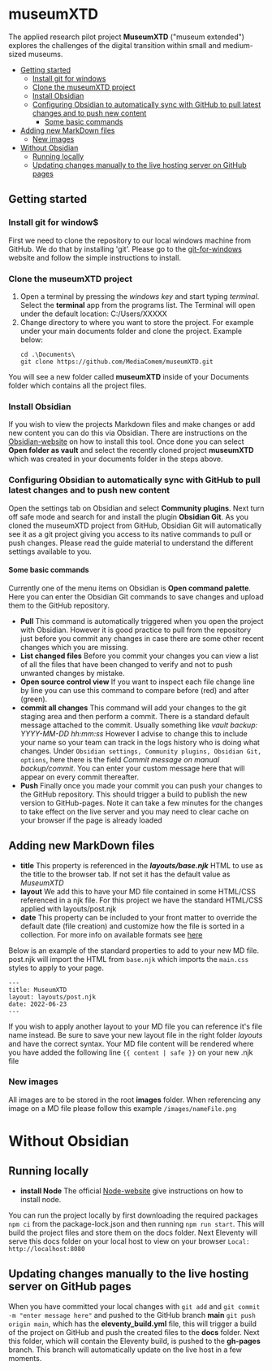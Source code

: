 # museumXTD
The applied research pilot project **MuseumXTD** ("museum extended") explores the challenges of the digital transition within small and medium-sized museums.

<!-- START doctoc generated TOC please keep comment here to allow auto update -->
<!-- DON'T EDIT THIS SECTION, INSTEAD RE-RUN doctoc TO UPDATE -->

  - [Getting started](#getting-started)
    - [Install git for windows](#install-git-for-windows)
    - [Clone the museumXTD project](#clone-the-museumxtd-project)
    - [Install Obsidian](#install-obsidian)
    - [Configuring Obsidian to automatically sync with GitHub to pull latest changes and to push new content](#configuring-obsidian-to-automatically-sync-with-github-to-pull-latest-changes-and-to-push-new-content)
      - [Some basic commands](#some-basic-commands)
  - [Adding new MarkDown files](#adding-new-markdown-files)
    - [New images](#new-images)
- [Without Obsidian](#without-obsidian)
  - [Running locally](#running-locally)
  - [Updating changes manually to the live hosting server on GitHub pages](#updating-changes-manually-to-the-live-hosting-server-on-github-pages)

<!-- END doctoc generated TOC please keep comment here to allow auto update -->
## Getting started
### Install git for window$
First we need to clone the repository to our local windows machine from GitHub. We do that by installing 'git'. Please go to the [git-for-windows](https://gitforwindows.org/) website and follow the simple instructions to install.
### Clone the museumXTD project
1. Open a terminal by pressing the *windows key* and start typing *terminal*. Select the **terminal** app from the programs list. The Terminal will open under the default location: C:/Users/XXXXX
2. Change directory to where you want to store the project. For example under your main documents folder and clone the project. Example below:
    ```
    cd .\Documents\
    git clone https://github.com/MediaComem/museumXTD.git
    ```
  You will see a new folder called **museumXTD** inside of your Documents folder which contains all the project files.
### Install Obsidian
If you wish to view the projects Markdown files and make changes or add new content you can do this via Obsidian. There are instructions on the [Obsidian-website](https://obsidian.md/) on how to install this tool. Once done you can select **Open folder as vault** and select the recently cloned project **museumXTD** which was created in your documents folder in the steps above.
### Configuring Obsidian to automatically sync with GitHub to pull latest changes and to push new content
Open the settings tab on Obsidian and select **Community plugins**. Next turn off safe mode and search for and install the plugin **Obsidian Git**. As you cloned the museumXTD project from GitHub, Obsidian Git will automatically see it as a git project giving you access to its native commands to pull or push changes. Please read the guide material to understand the different settings available to you.
#### Some basic commands
Currently one of the menu items on Obsidian is **Open command palette**. Here you can enter the Obsidian Git commands to save changes and upload them to the GitHub repository.
- **Pull** This command is automatically triggered when you open the project with Obsidian. However it is good practice to pull from the repository just before you commit any changes in case there are some other recent changes which you are missing.
- **List changed files** Before you commit your changes you can view a list of all the files that have been changed to verify and not to push unwanted changes by mistake.
- **Open source control view** If you want to inspect each file change line by line you can use this command to compare before (red) and after (green).
- **commit all changes** This command will add your changes to the git staging area and then perform a commit. There is a standard default message attached to the commit. Usually something like *vault backup: YYYY-MM-DD hh:mm:ss* However I advise to change this to include your name so your team can track in the logs history who is doing what changes. Under `Obsidian settings, Community plugins, Obsidian Git, options`, here there is the field *Commit message on manual backup/commit*. You can enter your custom message here that will appear on every commit thereafter.
- **Push** Finally once you made your commit you can push your changes to the GitHub repository. This should trigger a build to publish the new version to GitHub-pages. Note it can take a few minutes for the changes to take effect on the live server and you may need to clear cache on your browser if the page is already loaded

## Adding new MarkDown files
- **title** This property is referenced in the ***layouts/base.njk*** HTML to use as the title to the browser tab. If not set it has the default value as *MuseumXTD* 
- **layout** We add this to have your MD file contained in some HTML/CSS referenced in a njk file. For this project we have the standard HTML/CSS applied with layouts/post.njk
- **date** This property can be included to your front matter to override the default date (file creation) and customize how the file is sorted in a collection. For more info on available formats see [here](https://www.11ty.dev/docs/dates/)

Below is an example of the standard properties to add to your new MD file. post.njk will import the HTML from `base.njk` which imports the `main.css` styles to apply to your page.
```
---
title: MuseumXTD
layout: layouts/post.njk
date: 2022-06-23
---
```

If you wish to apply another layout to your MD file you can reference it's file name instead. Be sure to save your new layout file in the right folder *layouts* and have the correct syntax. Your MD file content will be rendered where you have added the following line `{{ content | safe }}` on your new .njk file

### New images
All images are to be stored in the root **images** folder. When referencing any image on a MD file please follow this example `/images/nameFile.png`
# Without Obsidian
## Running locally
- **install Node** The official [Node-website](https://nodejs.org/en/download/) give instructions on how to install node.

You can run the project locally by first downloading the required packages `npm ci` from the package-lock.json and then running `npm run start`. This will build the project files and store them on the docs folder. Next Eleventy will serve this docs folder on your local host to view on your browser `Local: http://localhost:8080`

## Updating changes manually to the live hosting server on GitHub pages
When you have committed your local changes with `git add` and `git commit -m "enter message here"` and pushed to the GitHub branch **main** `git push origin main`, which has the **eleventy_build.yml** file, this will trigger a build of the project on GitHub and push the created files to the **docs** folder. Next this folder, which will contain the Eleventy build, is pushed to the **gh-pages** branch. This branch will automatically update on the live host in a few moments.
